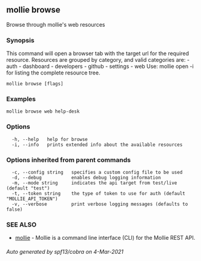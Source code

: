 ## mollie browse

Browse through mollie's web resources

### Synopsis

This command will open a browser tab with the target url for the required resource.
			Resources are grouped by category, and valid categories are:
			- auth
			- dashboard
			- developers
			- github
			- settings
			- web
			Use: mollie open -i for listing the complete resource tree.

```
mollie browse [flags]
```

### Examples

```
mollie browse web help-desk
```

### Options

```
  -h, --help   help for browse
  -i, --info   prints extended info about the available resources
```

### Options inherited from parent commands

```
  -c, --config string   specifies a custom config file to be used
  -d, --debug           enables debug logging information
  -m, --mode string     indicates the api target from test/live (default "test")
  -t, --token string    the type of token to use for auth (default "MOLLIE_API_TOKEN")
  -v, --verbose         print verbose logging messages (defaults to false)
```

### SEE ALSO

* [mollie](mollie.md)	 - Mollie is a command line interface (CLI) for the Mollie REST API.

###### Auto generated by spf13/cobra on 4-Mar-2021
